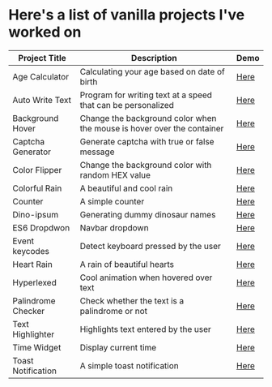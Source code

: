 # Here's a list of vanilla projects I've worked on

| Project Title      | Description                                                            | Demo                                              |
| ------------------ | ---------------------------------------------------------------------- | ------------------------------------------------- |
| Age Calculator     | Calculating your age based on date of birth                            | [Here](https://codepen.io/rasyidzkun/pen/dygroWJ) |
| Auto Write Text    | Program for writing text at a speed that can be personalized           | [Here](https://codepen.io/rasyidzkun/pen/oNqjLGd) |
| Background Hover   | Change the background color when the mouse is hover over the container | [Here](https://codepen.io/rasyidzkun/pen/yLPXEzR) |
| Captcha Generator  | Generate captcha with true or false message                            | [Here](https://codepen.io/rasyidzkun/pen/LYgaVXd) |
| Color Flipper      | Change the background color with random HEX value                      | [Here](https://codepen.io/rasyidzkun/pen/vYWZreX) |
| Colorful Rain      | A beautiful and cool rain                                              | [Here](https://codepen.io/rasyidzkun/pen/NWYxLKP) |
| Counter            | A simple counter                                                       | [Here](https://codepen.io/rasyidzkun/pen/zYPzazQ) |
| Dino-ipsum         | Generating dummy dinosaur names                                        | [Here](https://codepen.io/rasyidzkun/pen/ExdMjvZ) |
| ES6 Dropdwon       | Navbar dropdown                                                        | [Here](https://codepen.io/rasyidzkun/pen/NWOJqEW) |
| Event keycodes     | Detect keyboard pressed by the user                                    | [Here](https://codepen.io/rasyidzkun/pen/rNJyKxq) |
| Heart Rain         | A rain of beautiful hearts                                             | [Here](https://codepen.io/rasyidzkun/pen/JjLdgRx) |
| Hyperlexed         | Cool animation when hovered over text                                  | [Here](https://codepen.io/rasyidzkun/pen/yLRwNxO) |
| Palindrome Checker | Check whether the text is a palindrome or not                          | [Here](https://codepen.io/rasyidzkun/pen/BaqbNOe) |
| Text Highlighter   | Highlights text entered by the user                                    | [Here](https://codepen.io/rasyidzkun/pen/ZExGooq) |
| Time Widget        | Display current time                                                   | [Here](https://codepen.io/rasyidzkun/pen/ZErwaJe) |
| Toast Notification | A simple toast notification                                            | [Here](https://codepen.io/rasyidzkun/pen/poLJXBP) |
